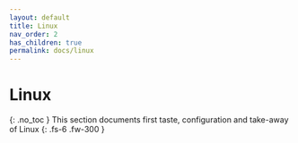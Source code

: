 ```yaml
---
layout: default
title: Linux
nav_order: 2
has_children: true
permalink: docs/linux
---
```


# Linux
{: .no_toc }
This section documents first taste, configuration and take-away of Linux
{: .fs-6 .fw-300 }
